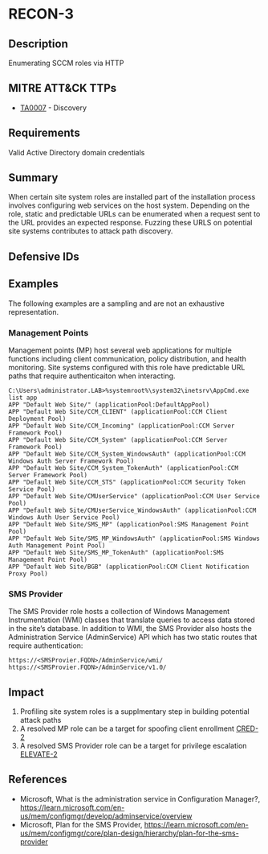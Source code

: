 # RECON-3

## Description
Enumerating SCCM roles via HTTP

## MITRE ATT&CK TTPs
- [TA0007](https://attack.mitre.org/tactics/TA0007/) - Discovery

## Requirements

Valid Active Directory domain credentials

## Summary

When certain site system roles are installed part of the installation process involves configuring web services on the host system. Depending on the role, static and predictable URLs can be enumerated when a request sent to the URL provides an expected response. Fuzzing these URLS on potential site systems contributes to attack path discovery. 

## Defensive IDs

## Examples
The following examples are a sampling and are not an exhaustive representation.

### Management Points

Management points (MP) host several web applications for multiple functions including client communication, policy distribution, and health monitoring. Site systems configured with this role have predictable URL paths that require authenticaiton when interacting.  

```
C:\Users\administrator.LAB>%systemroot%\system32\inetsrv\AppCmd.exe list app
APP "Default Web Site/" (applicationPool:DefaultAppPool)
APP "Default Web Site/CCM_CLIENT" (applicationPool:CCM Client Deployment Pool)
APP "Default Web Site/CCM_Incoming" (applicationPool:CCM Server Framework Pool)
APP "Default Web Site/CCM_System" (applicationPool:CCM Server Framework Pool)
APP "Default Web Site/CCM_System_WindowsAuth" (applicationPool:CCM Windows Auth Server Framework Pool)
APP "Default Web Site/CCM_System_TokenAuth" (applicationPool:CCM Server Framework Pool)
APP "Default Web Site/CCM_STS" (applicationPool:CCM Security Token Service Pool)
APP "Default Web Site/CMUserService" (applicationPool:CCM User Service Pool)
APP "Default Web Site/CMUserService_WindowsAuth" (applicationPool:CCM Windows Auth User Service Pool)
APP "Default Web Site/SMS_MP" (applicationPool:SMS Management Point Pool)
APP "Default Web Site/SMS_MP_WindowsAuth" (applicationPool:SMS Windows Auth Management Point Pool)
APP "Default Web Site/SMS_MP_TokenAuth" (applicationPool:SMS Management Point Pool)
APP "Default Web Site/BGB" (applicationPool:CCM Client Notification Proxy Pool)
```

### SMS Provider

 The SMS Provider role hosts a collection of Windows Management Instrumentation (WMI) classes that translate queries to access data stored in the site’s database. In addition to WMI, the SMS Provider also hosts the Administration Service (AdminService) API which has two static routes that require authentication:

 ```
https://<SMSProvier.FQDN>/AdminService/wmi/
https://<SMSProvier.FQDN>/AdminService/v1.0/
 ```

## Impact

1. Profiling site system roles is a supplmentary step in building potential attack paths
2. A resolved MP role can be a target for spoofing client enrollment [CRED-2](../../CRED/CRED-2/cred-2_description.md)
3. A resolved SMS Provider role can be a target for privilege escalation [ELEVATE-2](../../ELEVATE/ELEVATE-2/ELEVATE-2_description.md) 

## References
- Microsoft, What is the administration service in Configuration Manager?, https://learn.microsoft.com/en-us/mem/configmgr/develop/adminservice/overview
- Microsoft, Plan for the SMS Provider, https://learn.microsoft.com/en-us/mem/configmgr/core/plan-design/hierarchy/plan-for-the-sms-provider